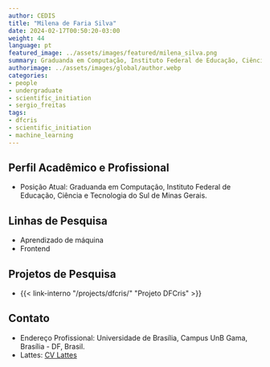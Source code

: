 ```yaml
---
author: CEDIS
title: "Milena de Faria Silva"
date: 2024-02-17T00:50:20-03:00
weight: 44
language: pt
featured_image: ../assets/images/featured/milena_silva.png
summary: Graduanda em Computação, Instituto Federal de Educação, Ciência e Tecnologia do Sul de Minas Gerais 
authorimage: ../assets/images/global/author.webp
categories: 
- people
- undergraduate
- scientific_initiation
- sergio_freitas
tags: 
- dfcris
- scientific_initiation
- machine_learning
---
```

## Perfil Acadêmico e Profissional
- Posição Atual: Graduanda em Computação, Instituto Federal de Educação, Ciência e Tecnologia do Sul de Minas Gerais.

## Linhas de Pesquisa
- Aprendizado de máquina
- Frontend

## Projetos de Pesquisa
- {{< link-interno "/projects/dfcris/" "Projeto DFCris" >}}

## Contato
- Endereço Profissional: Universidade de Brasília, Campus UnB Gama, Brasília - DF, Brasil.
- Lattes: [CV Lattes](http://lattes.cnpq.br/3773267134438950)
